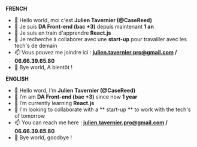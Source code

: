 **FRENCH**
- 👋 Hello world, moi c'est **Julien Tavernier (@CaseReed)**
- 👀 Je suis **DA Front-end (bac +3)** depuis maintenant **1 an**
- 🌱 Je suis en train d'apprendre **React.js**
- 💞️ Je recherche à collaborer avec une **start-up** pour travailler avec les tech's de demain
- 📫 Vous pouvez me joindre ici : **julien.tavernier.pro@gmail.com / 06.66.39.65.80**
- 👋 Bye world, A bientôt !

**ENGLISH**
- 👋 Hello word, I’m **Julien Tavernier (@CaseReed)**
- 👀 I’m am **DA Front-end (bac +3)** since now **1 year**
- 🌱 I’m currently learning **React.js**
- 💞️ I'm looking to collaborate with a ** start-up ** to work with the tech's of tomorrow
- 📫 You can reach me here : **julien.tavernier.pro@gmail.com / 06.66.39.65.80**
- 👋 Bye world, goodbye !
